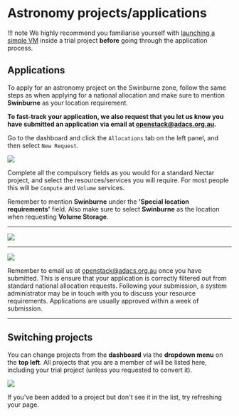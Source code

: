 # Astronomy projects/applications

!!! note
    We highly recommend you familiarise yourself with [launching a simple VM](getting-started.md) inside a trial project **before** going through the application process.

## Applications
To apply for an astronomy project on the Swinburne zone, follow the same steps as when applying for a national allocation and make sure to mention **Swinburne** as your location requirement.

**To fast-track your application, we also request that you let us know you have submitted an application via email at <openstack@adacs.org.au>.**

Go to the dashboard and click the `Allocations` tab on the left panel, and then select `New Request`.

![](images/applications.png)

Complete all the compulsory fields as you would for a standard Nectar project, and select the resources/services you will require. For most people this will be `Compute` and `Volume` services.

Remember to mention **Swinburne** under the **'Special location requirements'** field.
Also make sure to select **Swinburne** as the location when requesting **Volume Storage**.

---

![](images/applications_swin-astro.png)

---

![](images/applications_volume-service.png)


Remember to email us at <openstack@adacs.org.au> once you have submitted.
This is ensure that your application is correctly filtered out from standard national allocation requests.
Following your submission, a system administrator may be in touch with you to discuss your resource requirements. Applications are usually approved within a week of submission.

---

## Switching projects
You can change projects from the **dashboard** via the **dropdown menu** on the **top left**.
All projects that you are a member of will be listed here, including your trial project (unless you requested to convert it).

![](images/project-select.png)

If you've been added to a project but don't see it in the list, try refreshing your page.
